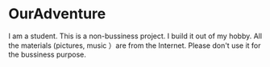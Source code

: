 # OurAdventure
I am a student. This is a non-bussiness project. I build it out of my hobby. All the materials (pictures, music ）are from the Internet. Please don't use it for the bussiness purpose.

